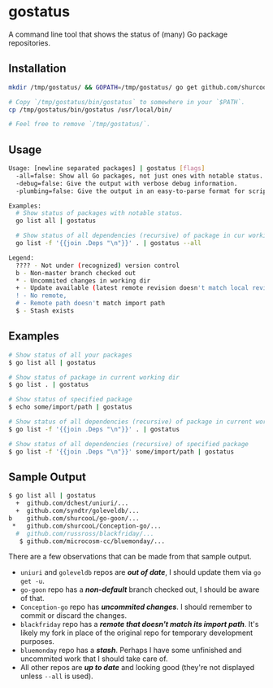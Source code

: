 gostatus
========

A command line tool that shows the status of (many) Go package repositories.

Installation
------------

```bash
mkdir /tmp/gostatus/ && GOPATH=/tmp/gostatus/ go get github.com/shurcooL/gostatus

# Copy `/tmp/gostatus/bin/gostatus` to somewhere in your `$PATH`.
cp /tmp/gostatus/bin/gostatus /usr/local/bin/

# Feel free to remove `/tmp/gostatus/`.
```

Usage
-----

```bash
Usage: [newline separated packages] | gostatus [flags]
  -all=false: Show all Go packages, not just ones with notable status.
  -debug=false: Give the output with verbose debug information.
  -plumbing=false: Give the output in an easy-to-parse format for scripts.

Examples:
  # Show status of packages with notable status.
  go list all | gostatus

  # Show status of all dependencies (recursive) of package in cur working dir.
  go list -f '{{join .Deps "\n"}}' . | gostatus --all

Legend:
  ???? - Not under (recognized) version control
  b - Non-master branch checked out
  * - Uncommited changes in working dir
  + - Update available (latest remote revision doesn't match local revision),
  ! - No remote,
  # - Remote path doesn't match import path
  $ - Stash exists
```

Examples
--------

```bash
# Show status of all your packages
$ go list all | gostatus

# Show status of package in current working dir
$ go list . | gostatus

# Show status of specified package
$ echo some/import/path | gostatus

# Show status of all dependencies (recursive) of package in current working dir
$ go list -f '{{join .Deps "\n"}}' . | gostatus

# Show status of all dependencies (recursive) of specified package
$ go list -f '{{join .Deps "\n"}}' some/import/path | gostatus
```

Sample Output
-------------

```bash
$ go list all | gostatus
  +  github.com/dchest/uniuri/...
  +  github.com/syndtr/goleveldb/...
b    github.com/shurcooL/go-goon/...
 *   github.com/shurcooL/Conception-go/...
  #  github.com/russross/blackfriday/...
   $ github.com/microcosm-cc/bluemonday/...
```

There are a few observations that can be made from that sample output.

- `uniuri` and `goleveldb` repos are ***out of date***, I should update them via `go get -u`.
- `go-goon` repo has a ***non-default*** branch checked out, I should be aware of that.
- `Conception-go` repo has ***uncommited changes***. I should remember to commit or discard the changes.
- `blackfriday` repo has a ***remote that doesn't match its import path***. It's likely my fork in place of the original repo for temporary development purposes.
- `bluemonday` repo has a ***stash***. Perhaps I have some unfinished and uncommited work that I should take care of.
- All other repos are ***up to date*** and looking good (they're not displayed unless `--all` is used).
